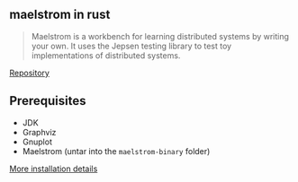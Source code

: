 ## maelstrom in rust
> Maelstrom is a workbench for learning distributed systems by writing your own. It uses the Jepsen testing library to test toy implementations of distributed systems.

[Repository](https://github.com/jepsen-io/maelstrom/tree/main)

## Prerequisites
- JDK
- Graphviz
- Gnuplot
- Maelstrom (untar into the `maelstrom-binary` folder) 

[More installation details](https://github.com/jepsen-io/maelstrom/blob/main/doc/01-getting-ready/index.md)

